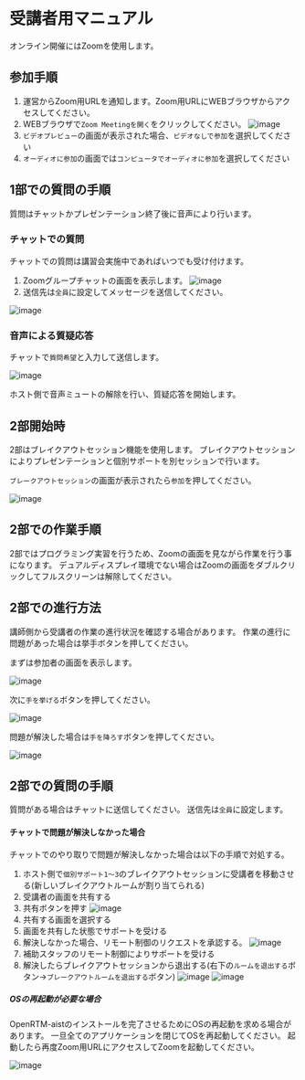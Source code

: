 # 受講者用マニュアル

オンライン開催にはZoomを使用します。

## 参加手順

1. 運営からZoom用URLを通知します。Zoom用URLにWEBブラウザからアクセスしてください。
1. WEBブラウザで`Zoom Meetingを開く`をクリックしてください。
![image](https://user-images.githubusercontent.com/6216077/81894091-f5ae9780-95e9-11ea-887b-8ee4ea385980.png)
1. `ビデオプレビュー`の画面が表示された場合、`ビデオなしで参加`を選択してください
1. `オーディオに参加`の画面では`コンピュータでオーディオに参加`を選択してください

## 1部での質問の手順

質問はチャットかプレゼンテーション終了後に音声により行います。

### チャットでの質問
チャットでの質問は講習会実施中であればいつでも受け付けます。

1. Zoomグループチャットの画面を表示します。
![image](https://user-images.githubusercontent.com/6216077/81928694-a46dca80-9620-11ea-8177-3e03ec076484.png)
1. 送信先は`全員`に設定してメッセージを送信してください。

![image](https://user-images.githubusercontent.com/6216077/81923642-f4e12a00-9618-11ea-84de-91ce4cdabeb9.png)

### 音声による質疑応答
チャットで`質問希望`と入力して送信します。

![image](https://user-images.githubusercontent.com/6216077/81924058-8b155000-9619-11ea-8b0b-41faea315fb4.png)

ホスト側で音声ミュートの解除を行い、質疑応答を開始します。

## 2部開始時
2部はブレイクアウトセッション機能を使用します。
ブレイクアウトセッションによりプレゼンテーションと個別サポートを別セッションで行います。

`ブレークアウトセッション`の画面が表示されたら`参加`を押してください。

![image](https://user-images.githubusercontent.com/6216077/81927189-33c5ae80-961e-11ea-9f87-e719e82364cf.png)


## 2部での作業手順
2部ではプログラミング実習を行うため、Zoomの画面を見ながら作業を行う事になります。
デュアルディスプレイ環境でない場合はZoomの画面をダブルクリックしてフルスクリーンは解除してください。

## 2部での進行方法
講師側から受講者の作業の進行状況を確認する場合があります。
作業の進行に問題があった場合は挙手ボタンを押してください。

まずは参加者の画面を表示します。

![image](https://user-images.githubusercontent.com/6216077/81927663-fd3c6380-961e-11ea-87f3-ad9468ba4f1b.png)

次に`手を挙げる`ボタンを押してください。

![image](https://user-images.githubusercontent.com/6216077/81927547-c9f9d480-961e-11ea-9ffa-8472377e9535.png)

問題が解決した場合は`手を降ろす`ボタンを押してください。

![image](https://user-images.githubusercontent.com/6216077/81927605-e564df80-961e-11ea-9bf6-4587c6a2c1cf.png)

## 2部での質問の手順
質問がある場合はチャットに送信してください。
送信先は`全員`に設定します。

#### チャットで問題が解決しなかった場合
チャットでのやり取りで問題が解決しなかった場合は以下の手順で対処する。

1. ホスト側で`個別サポート1～3`のブレイクアウトセッションに受講者を移動させる(新しいブレイクアウトルームが割り当てられる)
1. 受講者の画面を共有する
  1. 共有ボタンを押す
![image](https://user-images.githubusercontent.com/6216077/81927911-6623db80-961f-11ea-8c21-42cf3a4e9dcf.png)
  1. 共有する画面を選択する
1. 画面を共有した状態でサポートを受ける
1. 解決しなかった場合、リモート制御のリクエストを承認する。
![image](https://user-images.githubusercontent.com/6216077/81928516-56f15d80-9620-11ea-9746-ab30579aaf43.png)
1. 補助スタッフのリモート制御によりサポートを受ける
1. 解決したらブレイクアウトセッションから退出する(右下の`ルームを退出する`ボタン->`ブレークアウトルームを退出する`ボタン)
![image](https://user-images.githubusercontent.com/6216077/82172709-e9864b00-9905-11ea-900a-424eac09c544.png)
![image](https://user-images.githubusercontent.com/6216077/82173000-dd4ebd80-9906-11ea-8633-e7a1990f494a.png)


##### OSの再起動が必要な場合
OpenRTM-aistのインストールを完了させるためにOSの再起動を求める場合があります。
一旦全てのアプリケーションを閉じてOSを再起動してください。
起動したら再度Zoom用URLにアクセスしてZoomを起動してください。


![image](https://user-images.githubusercontent.com/6216077/82172862-6a454700-9906-11ea-892c-80d2b042bcd0.png)
